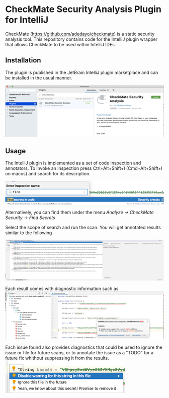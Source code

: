 # CheckMate Security Analysis Plugin for IntelliJ

CheckMate (https://github.com/adedayo/checkmate) is a static security analysis tool. This repository
contains code for the IntelliJ plugin wrapper that allows CheckMate to be used within IntelliJ IDEs.

## Installation
The plugin is published in the JetBrain IntelliJ plugin marketplace and can be installed
in the usual manner. 

![Plugin Install](docs/images/install.png)
 
 ## Usage
 
 The IntelliJ plugin is implemented as a set of code inspection and annotators. 
 To invoke an inspection press  Ctrl+Alt+Shift+I  (Cmd+Alt+Shift+I on macos) and search for its description. 
 
 ![Inspection](docs/images/inspection.png)
 
 Alternatively, you can find them under the menu _Analyze → CheckMate Security → Find Secrets_
 
 Select the scope of search and run the scan. You will get annotated results similar to the following
 
 ![Scan results](docs/images/results.png)
 
 Each result comes with diagnostic information such as
 ![A diagnostic](docs/images/diagnostics.png)
 
 Each issue found also provides diagnostics that could be used to ignore the issue or file for future scans, 
 or to annotate the issue as a "TODO" for a future fix whithout suppressing it from the results.
 ![Quick fix](docs/images/quick_fix.png) 